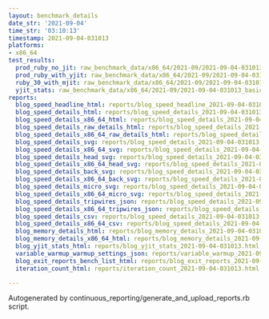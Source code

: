 ```yaml
---
layout: benchmark_details
date_str: '2021-09-04'
time_str: '03:10:13'
timestamp: 2021-09-04-031013
platforms:
- x86_64
test_results:
  prod_ruby_no_jit: raw_benchmark_data/x86_64/2021-09/2021-09-04-031013_basic_benchmark_prod_ruby_no_jit.json
  prod_ruby_with_yjit: raw_benchmark_data/x86_64/2021-09/2021-09-04-031013_basic_benchmark_prod_ruby_with_yjit.json
  ruby_30_with_mjit: raw_benchmark_data/x86_64/2021-09/2021-09-04-031013_basic_benchmark_ruby_30_with_mjit.json
  yjit_stats: raw_benchmark_data/x86_64/2021-09/2021-09-04-031013_basic_benchmark_yjit_stats.json
reports:
  blog_speed_headline_html: reports/blog_speed_headline_2021-09-04-031013.html
  blog_speed_details_html: reports/blog_speed_details_2021-09-04-031013.html
  blog_speed_details_x86_64_html: reports/blog_speed_details_2021-09-04-031013.x86_64.html
  blog_speed_details_raw_details_html: reports/blog_speed_details_2021-09-04-031013.raw_details.html
  blog_speed_details_x86_64_raw_details_html: reports/blog_speed_details_2021-09-04-031013.x86_64.raw_details.html
  blog_speed_details_svg: reports/blog_speed_details_2021-09-04-031013.svg
  blog_speed_details_x86_64_svg: reports/blog_speed_details_2021-09-04-031013.x86_64.svg
  blog_speed_details_head_svg: reports/blog_speed_details_2021-09-04-031013.head.svg
  blog_speed_details_x86_64_head_svg: reports/blog_speed_details_2021-09-04-031013.x86_64.head.svg
  blog_speed_details_back_svg: reports/blog_speed_details_2021-09-04-031013.back.svg
  blog_speed_details_x86_64_back_svg: reports/blog_speed_details_2021-09-04-031013.x86_64.back.svg
  blog_speed_details_micro_svg: reports/blog_speed_details_2021-09-04-031013.micro.svg
  blog_speed_details_x86_64_micro_svg: reports/blog_speed_details_2021-09-04-031013.x86_64.micro.svg
  blog_speed_details_tripwires_json: reports/blog_speed_details_2021-09-04-031013.tripwires.json
  blog_speed_details_x86_64_tripwires_json: reports/blog_speed_details_2021-09-04-031013.x86_64.tripwires.json
  blog_speed_details_csv: reports/blog_speed_details_2021-09-04-031013.csv
  blog_speed_details_x86_64_csv: reports/blog_speed_details_2021-09-04-031013.x86_64.csv
  blog_memory_details_html: reports/blog_memory_details_2021-09-04-031013.html
  blog_memory_details_x86_64_html: reports/blog_memory_details_2021-09-04-031013.x86_64.html
  blog_yjit_stats_html: reports/blog_yjit_stats_2021-09-04-031013.html
  variable_warmup_warmup_settings_json: reports/variable_warmup_2021-09-04-031013.warmup_settings.json
  blog_exit_reports_bench_list_html: reports/blog_exit_reports_2021-09-04-031013.bench_list.html
  iteration_count_html: reports/iteration_count_2021-09-04-031013.html

---
```

Autogenerated by continuous_reporting/generate_and_upload_reports.rb script.
